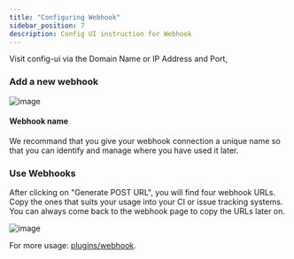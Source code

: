 ```yaml
---
title: "Configuring Webhook"
sidebar_position: 7
description: Config UI instruction for Webhook
---
```


Visit config-ui via the Domain Name or IP Address and Port, 

### Add a new webhook
![image](https://user-images.githubusercontent.com/3294100/191309840-460fbc9c-15a1-4b12-a510-9ed5ccd8f2b0.png)

#### Webhook name
We recommand that you give your webhook connection a unique name so that you can identify and manage where you have used it later.

### Use Webhooks
After clicking on "Generate POST URL", you will find four webhook URLs. Copy the ones that suits your usage into your CI or issue tracking systems. You can always come back to the webhook page to copy the URLs later on.

![image](https://user-images.githubusercontent.com/3294100/191400110-327c153f-b236-47e3-88cc-85bf8fcae310.png)

For more usage: [plugins/webhook](/Plugins/webhook.md).

